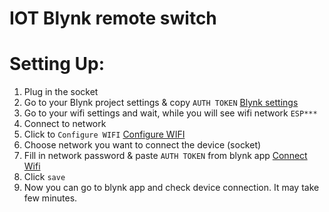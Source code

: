 # IOT Blynk remote switch

# Setting Up:
1. Plug in the socket
2. Go to your Blynk project settings & copy `AUTH TOKEN`
[Blynk settings](https://raw.githubusercontent.com/dasperg/iot-blynk-remote-switch/master/blynk-settings.png)
3. Go to your wifi settings and wait, while you will see wifi network `ESP***`
4. Connect to network
5. Click to `Configure WIFI`
[Configure WIFI](https://raw.githubusercontent.com/dasperg/iot-blynk-remote-switch/master/configure-wifi.png)
6. Choose network you want to connect the device (socket)
7. Fill in network password & paste `AUTH TOKEN` from blynk app
[Connect Wifi](https://raw.githubusercontent.com/dasperg/iot-blynk-remote-switch/master/connect-wifi.png)
8. Click `save`
9. Now you can go to blynk app and check device connection. It may take few minutes.

